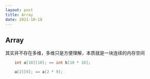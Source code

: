 ```yaml
---
layout: post
title: Array
date: 2021-10-18
---
```


## Array

其实并不存在多维，多维只是方便理解，本质就是一块连续的内存空间

```cpp
    int a[10][10]; == int b[10 * 10];

    a[2][9]; == a[2 * 9];
    
```
